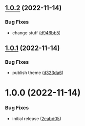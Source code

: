 ## [1.0.2](https://github.com/vberlier/apathy/compare/v1.0.1...v1.0.2) (2022-11-14)


### Bug Fixes

* change stuff ([d946bb5](https://github.com/vberlier/apathy/commit/d946bb50b94d8ba61bc37bc5d75fe1daac021f6e))

## [1.0.1](https://github.com/vberlier/apathy/compare/v1.0.0...v1.0.1) (2022-11-14)


### Bug Fixes

* publish theme ([d323da6](https://github.com/vberlier/apathy/commit/d323da6fe10ff4ac358bd113e76fe8b4ddb71cf5))

# 1.0.0 (2022-11-14)


### Bug Fixes

* initial release ([2eabd05](https://github.com/vberlier/apathy/commit/2eabd05fea42748671f97e619d6b897588a69e28))
